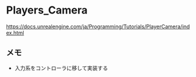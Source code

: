 # Players_Camera
https://docs.unrealengine.com/ja/Programming/Tutorials/PlayerCamera/index.html

## メモ

- 入力系をコントローラに移して実装する
